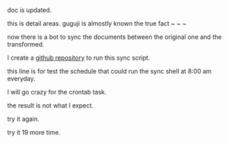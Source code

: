 doc is updated.

this is detail areas.
guguji is almostly known the true fact ~ ~ ~

now there is a bot to sync the documents between the original one and the transformed.

I create a [github repository](https://github.com/guguji5/sync-fork-repo.git) to run this sync script.

this line is for test the schedule that could run the sync shell at 8:00 am everyday.

I will go crazy for the crontab task.

the result is not what I expect.

try it again.

try it 19 more time.
